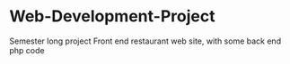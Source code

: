 # Web-Development-Project
Semester long project
Front end restaurant web site, with some back end php code
